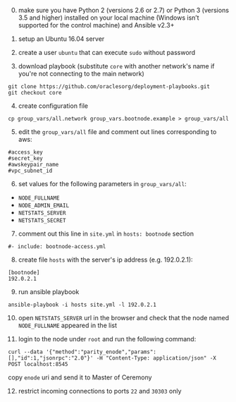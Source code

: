 0. make sure you have Python 2 (versions 2.6 or 2.7) or Python 3 (versions 3.5 and higher) installed on your local machine (Windows isn’t supported for the control machine) and Ansible v2.3+

1. setup an Ubuntu 16.04 server

2. create a user `ubuntu` that can execute `sudo` without password

3. download playbook (substitute `core` with another network's name if you're not connecting to the main network)
```
git clone https://github.com/oraclesorg/deployment-playbooks.git
git checkout core
```

4. create configuration file
```
cp group_vars/all.network group_vars.bootnode.example > group_vars/all
```

5. edit the `group_vars/all` file and comment out lines corresponding to aws:
```
#access_key
#secret_key
#awskeypair_name
#vpc_subnet_id
```

6. set values for the following parameters in `group_vars/all`:
* `NODE_FULLNAME`
* `NODE_ADMIN_EMAIL`
* `NETSTATS_SERVER`
* `NETSTATS_SECRET`

7. comment out this line in `site.yml` in `hosts: bootnode` section
```
#- include: bootnode-access.yml
```

8. create file `hosts` with the server's ip address (e.g. 192.0.2.1):
```
[bootnode]
192.0.2.1
```

9. run ansible playbook
```
ansible-playbook -i hosts site.yml -l 192.0.2.1
```

10. open `NETSTATS_SERVER` url in the browser and check that the node named `NODE_FULLNAME` appeared in the list

11. login to the node under `root` and run the following command:
```
curl --data '{"method":"parity_enode","params":[],"id":1,"jsonrpc":"2.0"}' -H "Content-Type: application/json" -X POST localhost:8545
```
copy `enode` uri and send it to Master of Ceremony

12. restrict incoming connections to ports `22` and `30303` only
